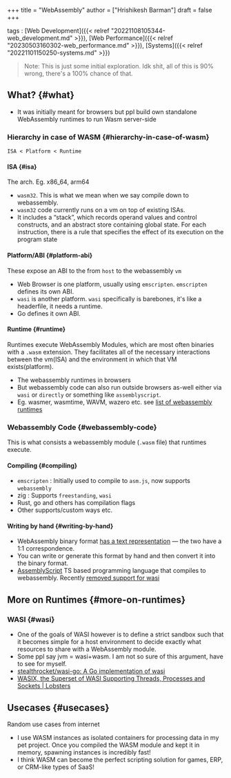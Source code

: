 +++
title = "WebAssembly"
author = ["Hrishikesh Barman"]
draft = false
+++

tags
: [Web Development]({{< relref "20221108105344-web_development.md" >}}), [Web Performance]({{< relref "20230503160302-web_performance.md" >}}), [Systems]({{< relref "20221101150250-systems.md" >}})

> Note: This is just some initial exploration. Idk shit, all of this is 90% wrong, there's a 100% chance of that.


## What? {#what}

-   It was initially meant for browsers but ppl build own standalone WebAssembly runtimes to run Wasm server-side


### Hierarchy in case of WASM {#hierarchy-in-case-of-wasm}

`ISA < Platform < Runtime`


#### ISA {#isa}

The arch. Eg. x86_64, arm64

-   `wasm32`. This is what we mean when we say compile down to webassembly.
-   `wasm32` code currently runs on a vm on top of existing ISAs.
-   It includes a “stack”, which records operand values and control constructs, and an abstract store containing global state. For each instruction, there is a rule that specifies the effect of its execution on the program state


#### Platform/ABI {#platform-abi}

These expose an ABI to the from `host` to the webassembly `vm`

-   Web Browser is one platform, usually using `emscripten`. `emscripten` defines its own ABI.
-   `wasi` is another platform. `wasi` specifically is barebones, it's like a headerfile, it needs a runtime.
-   Go defines it own ABI.


#### Runtime {#runtime}

Runtimes execute WebAssembly Modules, which are most often binaries with a `.wasm` extension. They facilitates all of the necessary interactions between the vm(ISA) and the environment in which that VM exists(platform).

-   The webassembly runtimes in browsers
-   But webassembly code can also run outside browsers as-well either via `wasi` or `directly` or something like `assemblyscript`.
-   Eg. wasmer, wasmtime, WAVM, wazero etc. see [list of webassembly runtimes](https://github.com/appcypher/awesome-wasm-runtimes#webassembly)


### Webassembly Code {#webassembly-code}

This is what consists a webassembly module (`.wasm` file) that runtimes execute.


#### Compiling {#compiling}

-   `emscripten` : Initially used to compile to `asm.js`, now supports `webassembly`
-   zig : Supports `freestanding`, `wasi`
-   Rust, go and others has compilation flags
-   Other supports/custom ways etc.


#### Writing by hand {#writing-by-hand}

-   WebAssembly binary format [has a text representation](https://github.com/WebAssembly/wabt) — the two have a 1:1 correspondence.
-   You can write or generate this format by hand and then convert it into the binary format.
-   [AssemblyScript](https://www.assemblyscript.org/) TS based programming language that compiles to webassembly. Recently [removed support for wasi](https://news.ycombinator.com/item?id=32562230)


## More on Runtimes {#more-on-runtimes}


### WASI {#wasi}

-   One of the goals of WASI however is to define a strict sandbox such that it becomes simple for a host environment to decide exactly what resources to share with a WebAssembly module.
-   Some ppl say jvm = wasi+wasm. I am not so sure of this argument, have to see for myself.
-   [stealthrocket/wasi-go: A Go implementation of wasi](https://github.com/stealthrocket/wasi-go)
-   [WASIX, the Superset of WASI Supporting Threads, Processes and Sockets | Lobsters](https://lobste.rs/s/aksady/wasix_superset_wasi_supporting_threads)


## Usecases {#usecases}

Random use cases from internet

-   I use WASM instances as isolated containers for processing data in my pet project. Once you compiled the WASM module and kept it in memory, spawning instances is incredibly fast!
-   I think WASM can become the perfect scripting solution for games, ERP, or CRM-like types of SaaS!
